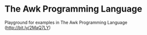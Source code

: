# The Awk Programming Language 
Playground for examples in The Awk Programming Language (http://bit.ly/2MaQ7LY)
